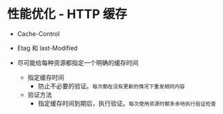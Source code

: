 # 性能优化 - HTTP 缓存
- Cache-Control
- Etag 和 last-Modified


- 尽可能给每种资源都指定一个明确的缓存时间
    - 指定缓存时间
        - 防止不必要的验证。`每次都在没有更新的情况下重发相同内容`
    - 验证方法
        - 指定缓存时间到期后，执行验证。`每次使用资源时都多余地执行验证检查`


